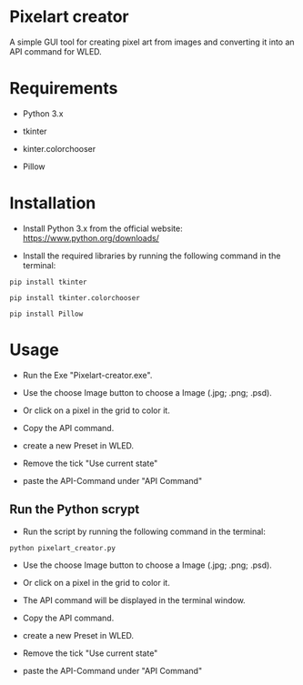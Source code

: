 # Pixelart creator

A simple GUI tool for creating pixel art from images and converting it into an API command for WLED.

# Requirements

- Python 3.x

- tkinter

- kinter.colorchooser

- Pillow


# Installation

- Install Python 3.x from the official website: https://www.python.org/downloads/

- Install the required libraries by running the following command in the terminal:

```pip install tkinter```

```pip install tkinter.colorchooser```

```pip install Pillow```

# Usage

- Run the Exe "Pixelart-creator.exe".

- Use the choose Image button to choose a Image (.jpg; .png; .psd).

- Or click on a pixel in the grid to color it.

- Copy the API command.

- create a new Preset in WLED.

- Remove the tick "Use current state"

- paste the API-Command under "API Command"

## Run the Python scrypt
  
- Run the script by running the following command in the terminal:
  
```python pixelart_creator.py```
  
- Use the choose Image button to choose a Image (.jpg; .png; .psd).
  
- Or click on a pixel in the grid to color it.
  
- The API command will be displayed in the terminal window.
  
- Copy the API command.

- create a new Preset in WLED.

- Remove the tick "Use current state"

- paste the API-Command under "API Command"
